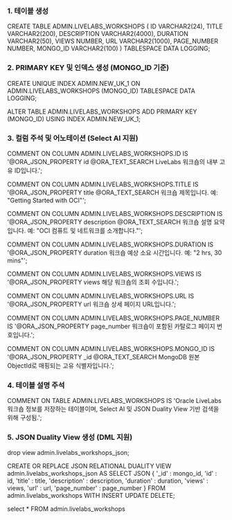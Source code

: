 ### 1. 테이블 생성
CREATE TABLE ADMIN.LIVELABS_WORKSHOPS 
(
  ID           VARCHAR2(24),
  TITLE        VARCHAR2(200),
  DESCRIPTION  VARCHAR2(4000),
  DURATION     VARCHAR2(50),
  VIEWS        NUMBER,
  URL          VARCHAR2(1000),
  PAGE_NUMBER  NUMBER,
  MONGO_ID     VARCHAR2(100)
)
TABLESPACE DATA
LOGGING;

### 2. PRIMARY KEY 및 인덱스 생성 (MONGO_ID 기준)
CREATE UNIQUE INDEX ADMIN.NEW_UK_1 ON ADMIN.LIVELABS_WORKSHOPS (MONGO_ID)
  TABLESPACE DATA
  LOGGING;

ALTER TABLE ADMIN.LIVELABS_WORKSHOPS
  ADD PRIMARY KEY (MONGO_ID)
  USING INDEX ADMIN.NEW_UK_1;

### 3. 컬럼 주석 및 어노테이션 (Select AI 지원)
COMMENT ON COLUMN ADMIN.LIVELABS_WORKSHOPS.ID IS
'@ORA_JSON_PROPERTY id
@ORA_TEXT_SEARCH
LiveLabs 워크숍의 내부 고유 ID입니다.';

COMMENT ON COLUMN ADMIN.LIVELABS_WORKSHOPS.TITLE IS
'@ORA_JSON_PROPERTY title
@ORA_TEXT_SEARCH
워크숍 제목입니다. 예: "Getting Started with OCI"';

COMMENT ON COLUMN ADMIN.LIVELABS_WORKSHOPS.DESCRIPTION IS
'@ORA_JSON_PROPERTY description
@ORA_TEXT_SEARCH
워크숍 설명 요약입니다. 예: "OCI 컴퓨트 및 네트워크를 소개합니다."';

COMMENT ON COLUMN ADMIN.LIVELABS_WORKSHOPS.DURATION IS
'@ORA_JSON_PROPERTY duration
워크숍 예상 소요 시간입니다. 예: "2 hrs, 30 mins"';

COMMENT ON COLUMN ADMIN.LIVELABS_WORKSHOPS.VIEWS IS
'@ORA_JSON_PROPERTY views
해당 워크숍의 조회 수입니다.';

COMMENT ON COLUMN ADMIN.LIVELABS_WORKSHOPS.URL IS
'@ORA_JSON_PROPERTY url
워크숍 상세 페이지 URL입니다.';

COMMENT ON COLUMN ADMIN.LIVELABS_WORKSHOPS.PAGE_NUMBER IS
'@ORA_JSON_PROPERTY page_number
워크숍이 포함된 카탈로그 페이지 번호입니다.';

COMMENT ON COLUMN ADMIN.LIVELABS_WORKSHOPS.MONGO_ID IS
'@ORA_JSON_PROPERTY _id
@ORA_TEXT_SEARCH
MongoDB 원본 ObjectId로 매핑되는 고유 식별자입니다.';

### 4. 테이블 설명 주석
COMMENT ON TABLE ADMIN.LIVELABS_WORKSHOPS IS
'Oracle LiveLabs 워크숍 정보를 저장하는 테이블이며, Select AI 및 JSON Duality View 기반 검색을 위해 구성됨.';

### 5. JSON Duality View 생성 (DML 지원)
drop view admin.livelabs_workshops_json;

CREATE OR REPLACE JSON RELATIONAL DUALITY VIEW admin.livelabs_workshops_json AS
SELECT JSON {
  '_id'         : mongo_id,
  'id'          : id,
  'title'       : title,
  'description' : description,
  'duration'    : duration,
  'views'       : views,
  'url'         : url,
  'page_number' : page_number
}
FROM admin.livelabs_workshops
  WITH INSERT UPDATE DELETE;

select * FROM admin.livelabs_workshops